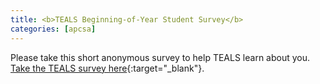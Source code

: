 ```yaml
---
title: <b>TEALS Beginning-of-Year Student Survey</b>
categories: [apcsa]
---
```

Please take this short anonymous survey to help TEALS learn about you. [Take the TEALS survey here](https://www.surveymonkey.com/r/2VDHF52){:target="_blank"}.

